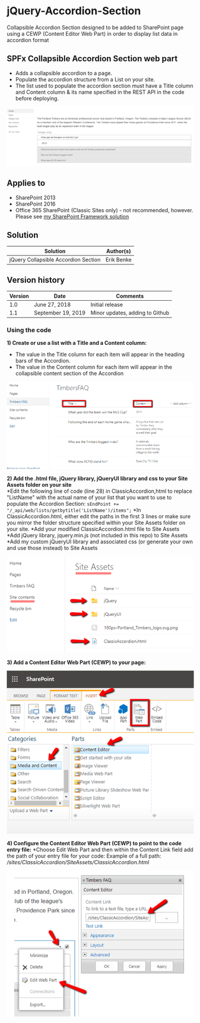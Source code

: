 # jQuery-Accordion-Section
Collapsible Accordion Section designed to be added to SharePoint page using a CEWP (Content Editor Web Part) in order to display list data in accordion format

## SPFx Collapsible Accordion Section web part

* Adds a collapsible accordion to a page.
* Populate the accordion structure from a List on your site. 
* The list used to populate the accordion section must have a Title column and Content column & its name specified in the REST API in the code before deploying.

![jQuery Accordion Example](./assets/jQueryAccordion.png)


## Applies to

* SharePoint 2013
* SharePoint 2016
* Office 365 SharePoint (Classic Sites only) - not recommended, however.  Please see [my SharePoint Framework solution](https://github.com/ejbenke/SPFx-React-Accordion-Section)

## Solution

Solution|Author(s)
--------|---------
jQuery Collapsible Accordion Section|Erik Benke


## Version history

Version|Date|Comments
-------|----|--------
1.0|June 27, 2018|Initial release
1.1|September 19, 2019|Minor updates, adding to Github


### Using the code

**1) Create or use a list with a Title and a Content column:**
* The value in the Title column for each item will appear in the heading bars of the Accordion.  
* The value in the Content column for each item will appear in the collapsible content section of the Accordion    



![Create list for use with the Accordion](./assets/ListForAccordion.png)

**2) Add the .html file, jQuery library, jQueryUI library and css to your Site Assets folder on your site**  
*Edit the following line of code (line 28) in ClassicAccordion,html to replace "ListName" with the actual name of your list that you want to use to populate the Accordion Section:
`sEndPoint += "/_api/web/lists/getbytitle('ListName')/items";`
*In ClassicAccordion.html, either edit the paths in the first 3 lines or make sure you mirror the folder structure specified within your Site Assets folder on your site.
*Add your modified ClassicAccordion.html file to Site Assets  
*Add jQuery library, jquery.min.js (not included in this repo) to Site Assets
*Add my custom jQueryUI library and associated css (or generate your own and use those instead) to Site Assets


![Add your code to Site Assets](./assets/FilesInSiteAssets.png)

**3) Add a Content Editor Web Part (CEWP) to your page:**



![Add a Content Editor Web Part](./assets/AddCEWP.png)

**4) Configure the Content Editor Web Part (CEWP) to point to the code entry file:**
*Choose Edit Web Part and then within the Content Link field add the path of your entry file for your code:
Example of a full path: */sites/ClassicAccordion/SiteAssets/ClassicAccordion.html*


![Configure Content Editor Web Part](./assets/EditCEWP.png)

